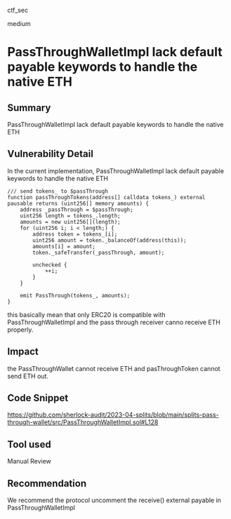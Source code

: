 ctf_sec

medium

# PassThroughWalletImpl lack default payable keywords to handle the native ETH

## Summary

PassThroughWalletImpl lack default payable keywords to handle the native ETH

## Vulnerability Detail

In the current implementation, PassThroughWalletImpl lack default payable keywords to handle the native ETH

```solidity
/// send tokens_ to $passThrough
function passThroughTokens(address[] calldata tokens_) external pausable returns (uint256[] memory amounts) {
	address _passThrough = $passThrough;
	uint256 length = tokens_.length;
	amounts = new uint256[](length);
	for (uint256 i; i < length;) {
		address token = tokens_[i];
		uint256 amount = token._balanceOf(address(this));
		amounts[i] = amount;
		token._safeTransfer(_passThrough, amount);

		unchecked {
			++i;
		}
	}

	emit PassThrough(tokens_, amounts);
}
```

this basically mean that only ERC20 is compatible with PassThroughWalletImpl and the pass through receiver canno receive ETH properly.

## Impact

the PassThroughWallet cannot receive ETH and pasThroughToken cannot send ETH out.

## Code Snippet

https://github.com/sherlock-audit/2023-04-splits/blob/main/splits-pass-through-wallet/src/PassThroughWalletImpl.sol#L128

## Tool used

Manual Review

## Recommendation

We recommend the protocol uncomment the receive() external payable in PassThroughWalletImpl
